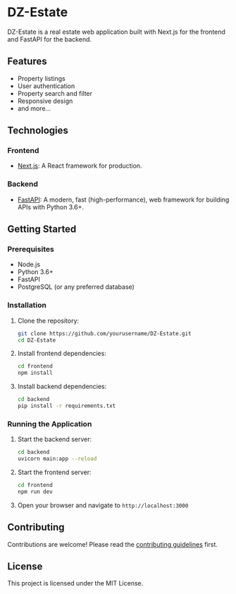 # DZ-Estate

DZ-Estate is a real estate web application built with Next.js for the frontend and FastAPI for the backend.

## Features

- Property listings
- User authentication
- Property search and filter
- Responsive design
- and more... 

## Technologies

### Frontend

- [Next.js](https://nextjs.org/): A React framework for production.

### Backend

- [FastAPI](https://fastapi.tiangolo.com/): A modern, fast (high-performance), web framework for building APIs with Python 3.6+.

## Getting Started

### Prerequisites

- Node.js
- Python 3.6+
- FastAPI
- PostgreSQL (or any preferred database)

### Installation

1. Clone the repository:
    ```bash
    git clone https://github.com/yourusername/DZ-Estate.git
    cd DZ-Estate
    ```

2. Install frontend dependencies:
    ```bash
    cd frontend
    npm install
    ```

3. Install backend dependencies:
    ```bash
    cd backend
    pip install -r requirements.txt
    ```

### Running the Application

1. Start the backend server:
    ```bash
    cd backend
    uvicorn main:app --reload
    ```

2. Start the frontend server:
    ```bash
    cd frontend
    npm run dev
    ```

3. Open your browser and navigate to `http://localhost:3000`

## Contributing

Contributions are welcome! Please read the [contributing guidelines](CONTRIBUTING.md) first.

## License

This project is licensed under the MIT License.